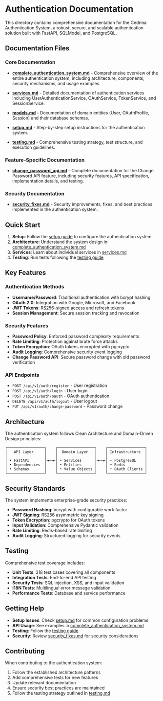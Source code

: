# Authentication Documentation

This directory contains comprehensive documentation for the Cedrina Authentication System, a robust, secure, and scalable authentication solution built with FastAPI, SQLModel, and PostgreSQL.

## Documentation Files

### Core Documentation

- **[complete_authentication_system.md](complete_authentication_system.md)** - Comprehensive overview of the entire authentication system, including architecture, components, security mechanisms, and usage examples.

- **[services.md](services.md)** - Detailed documentation of authentication services including UserAuthenticationService, OAuthService, TokenService, and SessionService.

- **[models.md](models.md)** - Documentation of domain entities (User, OAuthProfile, Session) and their database schemas.

- **[setup.md](setup.md)** - Step-by-step setup instructions for the authentication system.

- **[testing.md](testing.md)** - Comprehensive testing strategy, test structure, and execution guidelines.

### Feature-Specific Documentation

- **[change_password_api.md](change_password_api.md)** - Complete documentation for the Change Password API feature, including security features, API specification, implementation details, and testing.

### Security Documentation

- **[security_fixes.md](security_fixes.md)** - Security improvements, fixes, and best practices implemented in the authentication system.

## Quick Start

1. **Setup**: Follow the [setup guide](setup.md) to configure the authentication system
2. **Architecture**: Understand the system design in [complete_authentication_system.md](complete_authentication_system.md)
3. **Services**: Learn about individual services in [services.md](services.md)
4. **Testing**: Run tests following the [testing guide](testing.md)

## Key Features

### Authentication Methods
- **Username/Password**: Traditional authentication with bcrypt hashing
- **OAuth 2.0**: Integration with Google, Microsoft, and Facebook
- **JWT Tokens**: RS256-signed access and refresh tokens
- **Session Management**: Secure session tracking and revocation

### Security Features
- **Password Policy**: Enforced password complexity requirements
- **Rate Limiting**: Protection against brute force attacks
- **Token Encryption**: OAuth tokens encrypted with pgcrypto
- **Audit Logging**: Comprehensive security event logging
- **Change Password API**: Secure password change with old password verification

### API Endpoints
- `POST /api/v1/auth/register` - User registration
- `POST /api/v1/auth/login` - User login
- `POST /api/v1/auth/oauth` - OAuth authentication
- `DELETE /api/v1/auth/logout` - User logout
- `PUT /api/v1/auth/change-password` - Password change

## Architecture

The authentication system follows Clean Architecture and Domain-Driven Design principles:

```
┌─────────────────┐    ┌─────────────────┐    ┌─────────────────┐
│   API Layer     │    │  Domain Layer   │    │ Infrastructure  │
│                 │    │                 │    │                 │
│ • FastAPI       │◄──►│ • Services      │◄──►│ • PostgreSQL    │
│ • Dependencies  │    │ • Entities      │    │ • Redis         │
│ • Schemas       │    │ • Value Objects │    │ • OAuth Clients │
└─────────────────┘    └─────────────────┘    └─────────────────┘
```

## Security Standards

The system implements enterprise-grade security practices:

- **Password Hashing**: bcrypt with configurable work factor
- **JWT Signing**: RS256 asymmetric key signing
- **Token Encryption**: pgcrypto for OAuth tokens
- **Input Validation**: Comprehensive Pydantic validation
- **Rate Limiting**: Redis-based rate limiting
- **Audit Logging**: Structured logging for security events

## Testing

Comprehensive test coverage includes:

- **Unit Tests**: 318 test cases covering all components
- **Integration Tests**: End-to-end API testing
- **Security Tests**: SQL injection, XSS, and input validation
- **I18N Tests**: Multilingual error message validation
- **Performance Tests**: Database and service performance

## Getting Help

- **Setup Issues**: Check [setup.md](setup.md) for common configuration problems
- **API Usage**: See examples in [complete_authentication_system.md](complete_authentication_system.md)
- **Testing**: Follow the [testing guide](testing.md)
- **Security**: Review [security_fixes.md](security_fixes.md) for security considerations

## Contributing

When contributing to the authentication system:

1. Follow the established architecture patterns
2. Add comprehensive tests for new features
3. Update relevant documentation
4. Ensure security best practices are maintained
5. Follow the testing strategy outlined in [testing.md](testing.md) 